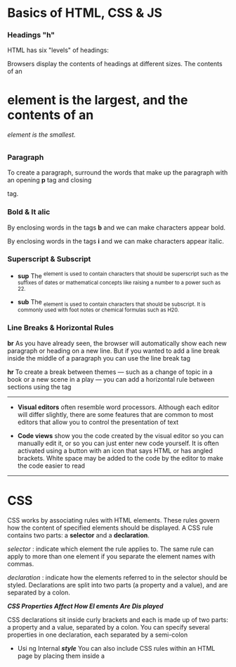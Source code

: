 # Basics of HTML, CSS & JS

### Headings  "**h**"
HTML has six "levels" of
headings:

Browsers display the contents of
headings at different sizes. The
contents of an <h1> element is
the largest, and the contents of 
an <h6> element is the smallest.

### Paragraph   

To create a paragraph, surround
the words that make up the
paragraph with an opening **p**
tag and closing </p> tag.

### Bold & It alic

By enclosing words in the tags
**b** and </b> we can make
characters appear bold.

By enclosing words in the tags
**i** and </i> we can make
characters appear italic.

### Superscript & Subscript

* **sup**
The <sup> element is used
to contain characters that
should be superscript such
as the suffixes of dates or
mathematical concepts like
raising a number to a power such
as 22.


* **sub**
The <sub> element is used to
contain characters that should
be subscript. It is commonly
used with foot notes or chemical
formulas such as H20.


### Line Breaks & Horizontal Rules

**br** 
As you have already seen, the
browser will automatically show
each new paragraph or heading
on a new line. But if you wanted
to add a line break inside the
middle of a paragraph you can
use the line break tag 

**hr**
To create a break between
themes — such as a change of
topic in a book or a new scene
in a play — you can add a
horizontal rule between sections
using the  tag

<hr/>

* **Visual editors** often resemble
word processors. Although
each editor will differ slightly,
there are some features that
are common to most editors
that allow you to control the
presentation of text

* **Code views** show you the code
created by the visual editor so
you can manually edit it, or so
you can just enter new code
yourself. It is often activated
using a button with an icon
that says HTML or has angled
brackets. White space may be
added to the code by the editor
to make the code easier to read

<hr/>


# CSS

CSS works by associating rules with HTML elements. These rules govern
how the content of specified elements should be displayed. A CSS rule
contains two parts: a **selector** and a **declaration**.

*selector* :
indicate which
element the rule applies to.
The same rule can apply to
more than one element if you
separate the element names
with commas.


*declaration* :
indicate how
the elements referred to in
the selector should be styled.
Declarations are split into two
parts (a property and a value),
and are separated by a colon.

***CSS Properties Affect
How El ements Are
Dis played***

CSS declarations sit inside curly brackets and each is made up of two
parts: a property and a value, separated by a colon. You can specify
several properties in one declaration, each separated by a semi-colon

* Usi ng Internal
***style***
You can also include CSS rules
within an HTML page by placing
them inside a <style> element,
which usually sits inside the
<head> element of the page.

* **Why use External
Style Sheets?**

When building a website there are several advantages to placing your
CSS rules in a separate style sheet

# JS

We will look at what the code on the right does
shortly, but for the moment note that:
* Each of the lines of code in green is a statement.
* The pink curly braces indicate the start and end
of a code block. (Each code block could contain
many more statements.

### COMMENTS  //
You should write comments to explain what your code does.
They help make your code easier to read and understand.
This can help you and others who read your code.

***WHAT IS A VARIABLE? ***

A script will have to temporarily
store the bits of information it
needs to do its job. It can store this
data in variables.

### Function method and object 

* Functions allow you to group a set of related
statements together that represent a single task.

* Functions can take parameters (informatiorJ required
to do their job) and may return a value.

* An object is a series of variables and functions that
represent something from the world around you.

* In an object, variables are known as properties of the
object; functions are known as methods of the object.

* Web browsers implement objects that represent both
the browser window and the document loaded into the
browser window.

* JavaScript also has several built-in objects such as
String, Number, Math, and Date. Their properties and
methods offer functionality that help you write scripts.

* Arrays and objects can be used to create complex data
sets (and both can contain the other.
